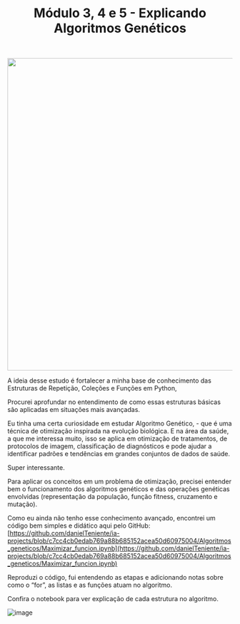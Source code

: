 <h1 align="center"> Módulo 3, 4 e 5 - Explicando Algoritmos Genéticos </h1> <br> 
<p align="center"
       <div align="center">
<img src="https://user-images.githubusercontent.com/113952506/209815260-29152205-d93f-42cb-a0ed-7412d32061cb.jpg" width="700px" />
</div>
    </p>
    
A ideia desse estudo é fortalecer a minha base de conhecimento das Estruturas de Repetição, Coleções e Funções em Python, 

Procurei aprofundar no entendimento de como essas estruturas básicas são aplicadas em situações mais avançadas.

Eu tinha uma certa curiosidade em estudar Algoritmo Genético, - que é uma técnica de otimização inspirada na evolução biológica. E na área da saúde, a que me interessa muito, isso se aplica em otimização de tratamentos, de protocolos de imagem, classificação de diagnósticos e pode ajudar a identificar padrões e tendências em grandes conjuntos de dados de saúde.

Super interessante.

Para aplicar os conceitos em um problema de otimização, precisei entender bem o funcionamento dos algoritmos genéticos e das operações genéticas envolvidas (representação da população, função fitness, cruzamento e mutação). 

Como eu ainda não tenho esse conhecimento avançado, encontrei um código bem simples e didático aqui pelo GitHub:
[https://github.com/danielTeniente/ia-projects/blob/c7cc4cb0edab769a88b685152acea50d60975004/Algoritmos_geneticos/Maximizar_funcion.ipynb](https://github.com/danielTeniente/ia-projects/blob/c7cc4cb0edab769a88b685152acea50d60975004/Algoritmos_geneticos/Maximizar_funcion.ipynb)

Reproduzi o código, fui entendendo as etapas e adicionando notas sobre como o “for”, as listas e as funções atuam no algoritmo.

Confira o notebook para ver explicação de cada estrutura no algoritmo.

![image](https://user-images.githubusercontent.com/113952506/214696549-dcb6e98d-f0af-4946-b8b0-8d5aa33d5640.png)

